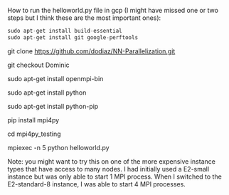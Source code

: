 How to run the helloworld.py file in gcp (I might have missed one or two steps but I think these are the most important ones):

```python
sudo apt-get install build-essential
sudo apt-get install git google-perftools  
```

git clone https://github.com/dodiaz/NN-Parallelization.git

git checkout Dominic

sudo apt-get install openmpi-bin

sudo apt-get install python

sudo apt-get install python-pip

pip install mpi4py

cd mpi4py_testing


mpiexec -n 5 python helloworld.py

Note: you might want to try this on one of the more expensive instance types that have access to many nodes. I had initially used a E2-small instance but was only able to start 1 MPI process. When I switched to the E2-standard-8 instance, I was able to start 4 MPI processes.
